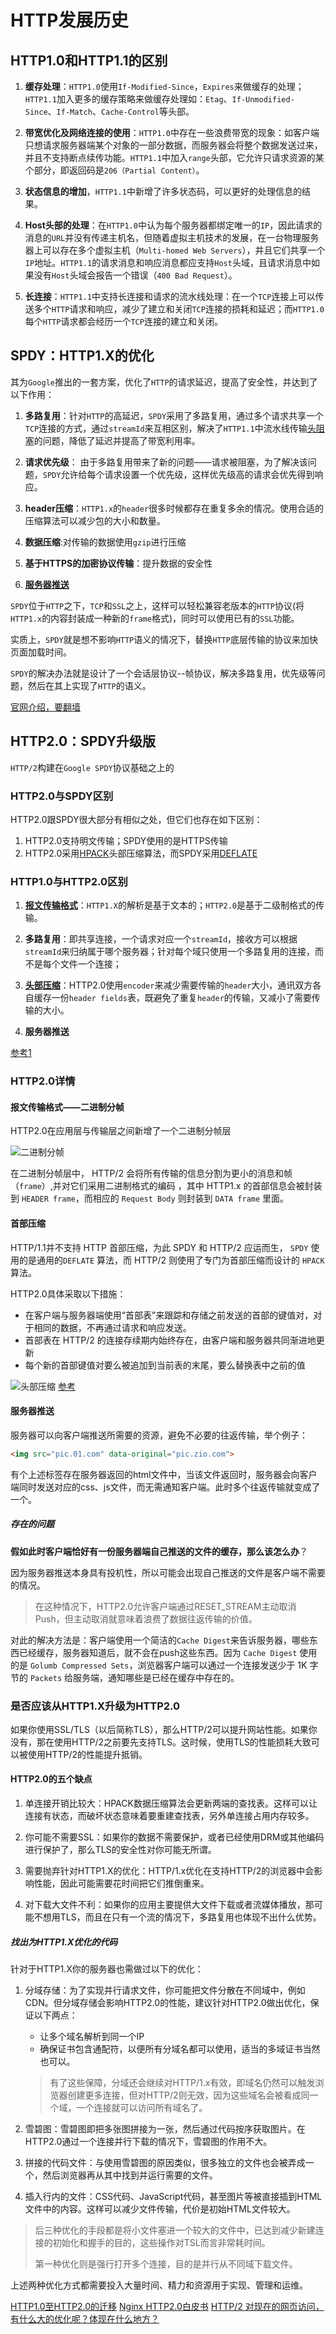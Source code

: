 # HTTP发展历史

## HTTP1.0和HTTP1.1的区别

1. **缓存处理**：`HTTP1.0`使用`If-Modified-Since`，`Expires`来做缓存的处理；`HTTP1.1`加入更多的缓存策略来做缓存处理如：`Etag`、`If-Unmodified-Since`、`If-Match`、`Cache-Control`等头部。

2. **带宽优化及网络连接的使用**：`HTTP1.0`中存在一些浪费带宽的现象：如客户端只想请求服务器端某个对象的一部分数据，而服务器会将整个数据发送过来，并且不支持断点续传功能。`HTTP1.1`中加入`range`头部，它允许只请求资源的某个部分，即返回码是`206（Partial Content）`。

3. **状态信息的增加**，`HTTP1.1`中新增了许多状态码，可以更好的处理信息的结果。

4. **Host头部的处理**：在`HTTP1.0`中认为每个服务器都绑定唯一的`IP`，因此请求的消息的`URL`并没有传递主机名，但随着虚拟主机技术的发展，在一台物理服务器上可以存在多个虚拟主机（`Multi-homed Web Servers`），并且它们共享一个`IP`地址。`HTTP1.1`的请求消息和响应消息都应支持`Host`头域，且请求消息中如果没有`Host`头域会报告一个错误（`400 Bad Request`）。

5. **长连接**：`HTTP1.1`中支持长连接和请求的流水线处理：在一个`TCP`连接上可以传送多个`HTTP`请求和响应，减少了建立和关闭`TCP`连接的损耗和延迟；而`HTTP1.0`每个`HTTP`请求都会经历一个`TCP`连接的建立和关闭。

## SPDY：HTTP1.X的优化

其为`Google`推出的一套方案，优化了`HTTP`的请求延迟，提高了安全性，并达到了以下作用：

1. **多路复用**：针对`HTTP`的高延迟，`SPDY`采用了多路复用，通过多个请求共享一个`TCP`连接的方式，通过`streamId`来互相区别，解决了`HTTP1.1`中流水线传输[头阻塞](../../HTTP/UDP,TCP协议/TCP/README.md#%e6%8f%90%e9%97%ae)的问题，降低了延迟并提高了带宽利用率。

2. **请求优先级**： 由于多路复用带来了新的问题——请求被阻塞，为了解决该问题，`SPDY`允许给每个请求设置一个优先级，这样优先级高的请求会优先得到响应。

3. **header压缩**：`HTTP1.x`的`header`很多时候都存在重复多余的情况。使用合适的压缩算法可以减少包的大小和数量。

4. **数据压缩**:对传输的数据使用`gzip`进行压缩

5. **基于HTTPS的加密协议传输**：提升数据的安全性

6. [**服务器推送**](#%e6%9c%8d%e5%8a%a1%e5%99%a8%e6%8e%a8%e9%80%81)

`SPDY`位于`HTTP`之下，`TCP`和`SSL`之上，这样可以轻松兼容老版本的`HTTP`协议(将`HTTP1.x`的内容封装成一种新的`frame`格式)，同时可以使用已有的`SSL`功能。

实质上，`SPDY`就是想不影响`HTTP`语义的情况下，替换`HTTP`底层传输的协议来加快页面加载时间。

`SPDY`的解决办法就是设计了一个会话层协议--帧协议，解决多路复用，优先级等问题，然后在其上实现了`HTTP`的语义。

[官网介绍，要翻墙](http://www.chromium.org/spdy)

## HTTP2.0：SPDY升级版

`HTTP/2`构建在`Google SPDY`协议基础之上的

### HTTP2.0与SPDY区别

HTTP2.0跟SPDY很大部分有相似之处，但它们也存在如下区别：

1. HTTP2.0支持明文传输；SPDY使用的是HTTPS传输
2. HTTP2.0采用[HPACK](http://http2.github.io/http2-spec/compression.html)头部压缩算法，而SPDY采用[DEFLATE](http://zh.wikipedia.org/wiki/DEFLATE)

### HTTP1.0与HTTP2.0区别

1. [**报文传输格式**](#%e6%8a%a5%e6%96%87%e4%bc%a0%e8%be%93%e6%a0%bc%e5%bc%8f%e4%ba%8c%e8%bf%9b%e5%88%b6%e5%88%86%e5%b8%a7)：`HTTP1.X`的解析是基于文本的；`HTTP2.0`是基于二级制格式的传输。

2. **多路复用**：即共享连接，一个请求对应一个`streamId`，接收方可以根据`streamId`来归纳属于哪个服务器；针对每个域只使用一个多路复用的连接，而不是每个文件一个连接；

3. [**头部压缩**](#%e9%a6%96%e9%83%a8%e5%8e%8b%e7%bc%a9)：HTTP2.0使用`encoder`来减少需要传输的`header`大小，通讯双方各自缓存一份`header fields`表，既避免了重复`header`的传输，又减小了需要传输的大小。

4. **服务器推送**

[参考1](http://www.alloyteam.com/2016/07/httphttp2-0spdyhttps-reading-this-is-enough/)

### HTTP2.0详情

#### 报文传输格式——二进制分帧

HTTP2.0在应用层与传输层之间新增了一个二进制分帧层

![二进制分帧](./imgs/binary&#32;format.jpg)

在二进制分帧层中， HTTP/2 会将所有传输的信息分割为更小的消息和帧（`frame`）,并对它们采用二进制格式的编码 ，其中 HTTP1.x 的首部信息会被封装到 `HEADER frame`，而相应的 `Request Body` 则封装到 `DATA frame` 里面。

#### 首部压缩

HTTP/1.1并不支持 HTTP 首部压缩，为此 SPDY 和 HTTP/2 应运而生， `SPDY` 使用的是通用的`DEFLATE` 算法，而 HTTP/2 则使用了专门为首部压缩而设计的 `HPACK` 算法。

HTTP2.0具体采取以下措施：

- 在客户端与服务器端使用“首部表”来跟踪和存储之前发送的首部的键值对，对于相同的数据，不再通过请求和响应发送。
- 首部表在 HTTP/2 的连接存续期内始终存在，由客户端和服务器共同渐进地更新
- 每个新的首部键值对要么被追加到当前表的末尾，要么替换表中之前的值

![头部压缩](./imgs/header&#32;compress.jpg)
[参考](https://my.oschina.net/editorial-story/blog/3031721)

#### 服务器推送

服务器可以向客户端推送所需要的资源，避免不必要的往返传输，举个例子：

```html
<img src="pic.01.com" data-original="pic.zio.com">
```

有个上述标签存在服务器返回的html文件中，当该文件返回时，服务器会向客户端同时发送对应的css、js文件，而无需通知客户端。此时多个往返传输就变成了一个。

##### 存在的问题

**假如此时客户端恰好有一份服务器端自己推送的文件的缓存，那么该怎么办**？

因为服务器推送本身具有投机性，所以可能会出现自己推送的文件是客户端不需要的情况。

>在这种情况下，HTTP2.0允许客户端通过RESET_STREAM主动取消Push，但主动取消就意味着浪费了数据往返传输的价值。

对此的解决方法是：客户端使用一个简洁的`Cache Digest`来告诉服务器，哪些东西已经缓存，服务器知道后，就不会在push这些东西。因为 `Cache Digest` 使用的是 `Golumb Compressed Sets`，浏览器客户端可以通过一个连接发送少于 1K 字节的 `Packets` 给服务端，通知哪些是已经在缓存中存在的。

### 是否应该从HTTP1.X升级为HTTP2.0

如果你使用SSL/TLS（以后简称TLS），那么HTTP/2可以提升网站性能。如果你没有，那在使用HTTP/2之前要先支持TLS。这时候，使用TLS的性能损耗大致可以被使用HTTP/2的性能提升抵销。

#### HTTP2.0的五个缺点

1. 单连接开销比较大：HPACK数据压缩算法会更新两端的查找表。这样可以让连接有状态，而破坏状态意味着要重建查找表，另外单连接占用内存较多。

2. 你可能不需要SSL：如果你的数据不需要保护，或者已经使用DRM或其他编码进行保护了，那么TLS的安全性对你可能无所谓。

3. 需要抛弃针对HTTP1.X的优化：HTTP/1.x优化在支持HTTP/2的浏览器中会影响性能，因此可能需要花时间把它们推倒重来。

4. 对下载大文件不利：如果你的应用主要提供大文件下载或者流媒体播放，那可能不想用TLS，而且在只有一个流的情况下，多路复用也体现不出什么优势。

##### 找出为HTTP1.X优化的代码

针对于HTTP1.X你的服务器也需做过以下的优化：

1. 分域存储：为了实现并行请求文件，你可能把文件分散在不同域中，例如CDN。但分域存储会影响HTTP2.0的性能，建议针对HTTP2.0做出优化，保证以下两点：
   - 让多个域名解析到同一个IP
   - 确保证书包含通配符，以便所有分域名都可以使用，适当的多域证书当然也可以。

    >有了这些保障，分域还会继续对HTTP/1.x有效，即域名仍然可以触发浏览器创建更多连接，但对HTTP/2则无效，因为这些域名会被看成同一个域，一个连接就可以访问所有域名了。

2. 雪碧图：雪碧图即把多张图拼接为一张，然后通过代码按序获取图片。在HTTP2.0通过一个连接并行下载的情况下，雪碧图的作用不大。

3. 拼接的代码文件：与使用雪碧图的原因类似，很多独立的文件也会被弄成一个，然后浏览器再从其中找到并运行需要的文件。

4. 插入行内的文件：CSS代码、JavaScript代码，甚至图片等被直接插到HTML文件中的内容。这样可以减少文件传输，代价是初始HTML文件较大。

>后三种优化的手段都是将小文件塞进一个较大的文件中，已达到减少新建连接的初始化和握手的目的，这些操作对TSL而言非常耗时间。
>
>第一种优化则是强行打开多个连接，目的是并行从不同域下载文件。

上述两种优化方式都需要投入大量时间、精力和资源用于实现、管理和运维。

[HTTP1.0至HTTP2.0的迁移](https://www.w3ctech.com/topic/1563#tip7sharding)
[Nginx HTTP2.0白皮书](https://www.nginx.com/wp-content/uploads/2015/09/NGINX_HTTP2_White_Paper_v4.pdf)
[HTTP/2 对现在的网页访问，有什么大的优化呢？体现在什么地方？](https://www.zhihu.com/question/24774343/answer/96586977)
